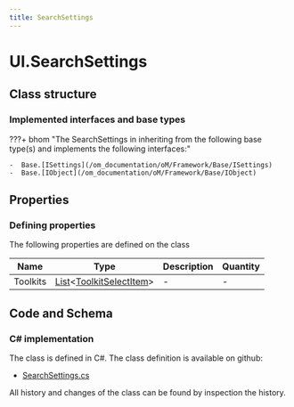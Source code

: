 ```yaml
---
title: SearchSettings
---
```


# UI.SearchSettings



## Class structure

### Implemented interfaces and base types

???+ bhom "The SearchSettings in inheriting from the following base type(s) and implements the following interfaces:"

    -  Base.[ISettings](/om_documentation/oM/Framework/Base/ISettings)
    -  Base.[IObject](/om_documentation/oM/Framework/Base/IObject)


## Properties



### Defining properties

The following properties are defined on the class

| Name             | Type             | Description      | Quantity         |
|------------------|------------------|------------------|------------------|
| Toolkits | [List](https://learn.microsoft.com/en-us/dotnet/api/System.Collections.Generic.List-1?view=netstandard-2.0)&lt;[ToolkitSelectItem](/om_documentation/oM/UI/UI/ToolkitSelectItem)&gt; | - | - |


## Code and Schema

### C# implementation

The class is defined in C#. The class definition is available on github:

- [SearchSettings.cs](https://github.com/BHoM/BHoM_UI/blob/develop/UI_oM/Settings/SearchSettings.cs)

All history and changes of the class can be found by inspection the history.
